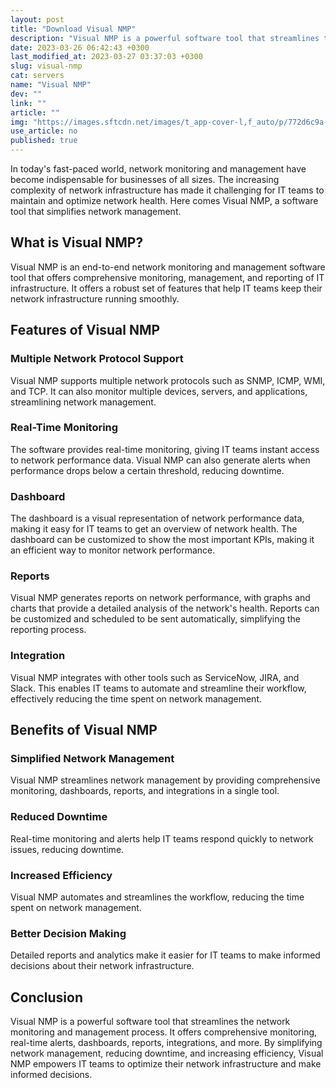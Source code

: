 ```yaml
---
layout: post
title: "Download Visual NMP"
description: "Visual NMP is a powerful software tool that streamlines the network monitoring and management process. This article outlines its features and benefits."
date: 2023-03-26 06:42:43 +0300
last_modified_at: 2023-03-27 03:37:03 +0300
slug: visual-nmp
cat: servers
name: "Visual NMP"
dev: ""
link: ""
article: ""
img: "https://images.sftcdn.net/images/t_app-cover-l,f_auto/p/772d6c9a-9b62-11e6-8540-00163ec9f5fa/2925861241/visual-nmp-screenshot.png"
use_article: no
published: true
---
```



In today's fast-paced world, network monitoring and management have become indispensable for businesses of all sizes. The increasing complexity of network infrastructure has made it challenging for IT teams to maintain and optimize network health. Here comes Visual NMP, a software tool that simplifies network management.

## What is Visual NMP?

Visual NMP is an end-to-end network monitoring and management software tool that offers comprehensive monitoring, management, and reporting of IT infrastructure. It offers a robust set of features that help IT teams keep their network infrastructure running smoothly. 

## Features of Visual NMP

### Multiple Network Protocol Support

Visual NMP supports multiple network protocols such as SNMP, ICMP, WMI, and TCP. It can also monitor multiple devices, servers, and applications, streamlining network management.

### Real-Time Monitoring

The software provides real-time monitoring, giving IT teams instant access to network performance data. Visual NMP can also generate alerts when performance drops below a certain threshold, reducing downtime.

### Dashboard

The dashboard is a visual representation of network performance data, making it easy for IT teams to get an overview of network health. The dashboard can be customized to show the most important KPIs, making it an efficient way to monitor network performance.

### Reports

Visual NMP generates reports on network performance, with graphs and charts that provide a detailed analysis of the network's health. Reports can be customized and scheduled to be sent automatically, simplifying the reporting process.

### Integration

Visual NMP integrates with other tools such as ServiceNow, JIRA, and Slack. This enables IT teams to automate and streamline their workflow, effectively reducing the time spent on network management.

## Benefits of Visual NMP

### Simplified Network Management

Visual NMP streamlines network management by providing comprehensive monitoring, dashboards, reports, and integrations in a single tool.

### Reduced Downtime

Real-time monitoring and alerts help IT teams respond quickly to network issues, reducing downtime.

### Increased Efficiency

Visual NMP automates and streamlines the workflow, reducing the time spent on network management.

### Better Decision Making

Detailed reports and analytics make it easier for IT teams to make informed decisions about their network infrastructure.

## Conclusion

Visual NMP is a powerful software tool that streamlines the network monitoring and management process. It offers comprehensive monitoring, real-time alerts, dashboards, reports, integrations, and more. By simplifying network management, reducing downtime, and increasing efficiency, Visual NMP empowers IT teams to optimize their network infrastructure and make informed decisions.